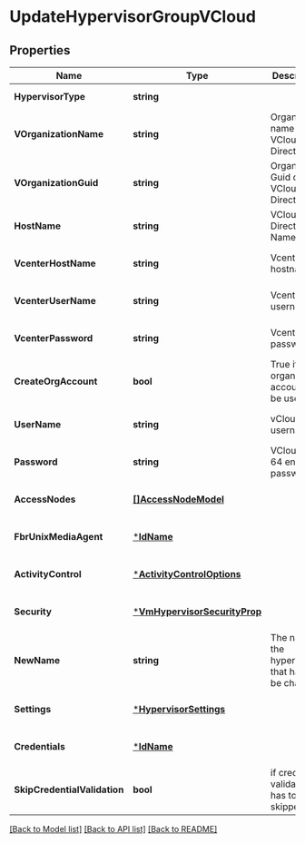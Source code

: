 # UpdateHypervisorGroupVCloud

## Properties
Name | Type | Description | Notes
------------ | ------------- | ------------- | -------------
**HypervisorType** | **string** |  | [default to null]
**VOrganizationName** | **string** | Organization name of VCloud Director | [optional] [default to null]
**VOrganizationGuid** | **string** | Organization Guid of VCloud Director | [optional] [default to null]
**HostName** | **string** | VCloud Director Name | [optional] [default to null]
**VcenterHostName** | **string** | Vcenter hostname | [optional] [default to null]
**VcenterUserName** | **string** | Vcenter username | [optional] [default to null]
**VcenterPassword** | **string** | Vcenter password | [optional] [default to null]
**CreateOrgAccount** | **bool** | True if organization account to be used | [optional] [default to false]
**UserName** | **string** | vCloud username | [optional] [default to null]
**Password** | **string** | VCloud base 64 encoded password | [optional] [default to null]
**AccessNodes** | [**[]AccessNodeModel**](accessNodeModel.md) |  | [optional] [default to null]
**FbrUnixMediaAgent** | [***IdName**](IdName.md) |  | [optional] [default to null]
**ActivityControl** | [***ActivityControlOptions**](ActivityControlOptions.md) |  | [optional] [default to null]
**Security** | [***VmHypervisorSecurityProp**](VMHypervisorSecurityProp.md) |  | [optional] [default to null]
**NewName** | **string** | The name of the hypervisor that has to be changed | [optional] [default to null]
**Settings** | [***HypervisorSettings**](hypervisorSettings.md) |  | [optional] [default to null]
**Credentials** | [***IdName**](IdName.md) |  | [optional] [default to null]
**SkipCredentialValidation** | **bool** | if credential validation has to be skipped. | [optional] [default to false]

[[Back to Model list]](../README.md#documentation-for-models) [[Back to API list]](../README.md#documentation-for-api-endpoints) [[Back to README]](../README.md)

